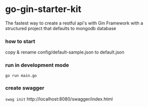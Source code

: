 # go-gin-starter-kit
The fastest way to create a restful api's with Gin Framework with a structured project that defaults to mongodb database

### how to start

copy & rename config/default-sample.json to default.json

### run in development mode
`go run main.go`

### create swagger 
`swag init`
 http://localhost:8080/swagger/index.html
